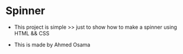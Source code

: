 # Spinner

- This project is simple >> just to show how to make a spinner using HTML && CSS 

- This is made by Ahmed Osama
